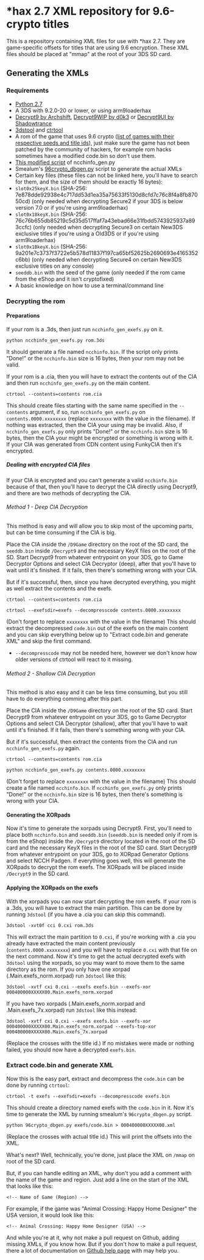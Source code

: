 # \*hax 2.7 XML repository for 9.6-crypto titles
This is a repository containing XML files for use with *hax 2.7. They are game-specific offsets for titles that are using 9.6 encryption. These XML files should be placed at "mmap" at the root of your 3DS SD card.

## Generating the XMLs

### Requirements

- [Python 2.7](https://www.python.org/downloads/release/python-2711/)
- A 3DS with 9.2.0-20 or lower, or using arm9loaderhax
- [Decrypt9 by Archshift](https://github.com/archshift/Decrypt9), [Decrypt9WIP by d0k3](https://github.com/d0k3/Decrypt9) or [Decrypt9UI by Shadowtrance](https://github.com/shadowtrance/Decrypt9)
- [3dstool](https://github.com/dnasdw/3dstool) and [ctrtool](https://github.com/profi200/Project_CTR)
- A rom of the game that uses 9.6 crypto ([list of games with their respective seeds and title ids](http://pastebin.com/zNM8zYwa)), just make sure the game has not been patched by the community of hackers, for example rom hacks sometimes have a modified code.bin so don't use them.
- [This modified script](https://gist.github.com/ihaveamac/304bb69e98fc4ce2d5c9) of ncchinfo_gen.py
- Smealum's [96crypto_dbgen.py](https://github.com/smealum/ninjhax2.x/blob/master/scripts/96crypto_dbgen.py) script to generate the actual XMLs
- Certain key files (these files can not be linked here, you'll have to search for them, and the size of them should be exactly 16 bytes):
 - `slot0x25keyX.bin` (SHA-256: 7e878dde92938e4c717dd53d1ea35a75633f5130d8cfd7c76c8f4a8fb87050cd) (only needed when decrypting Secure2 if your 3DS is below version 7.0 or if you're using arm9loaderhax)
 - `slot0x18keyX.bin` (SHA-256: 76c76b655db85219c5d35d517ffaf7a43ebad66e31fbdd5743925937a893ccfc) (only needed when decrypting Secure3 on certain New3DS exclusive titles if you're using a Old3DS or if you're using arm9loaderhax)
 - `slot0x1BkeyX.bin` (SHA-256: 9a201e7c3737f3722e5b578d11837f197ca65bf52625b2690693e4165352c6bb) (only needed when decrypting Secure4 on certain New3DS exclusive titles on any console)
- `seeddb.bin` with the seed of the game (only needed if the rom came from the eShop and it isn't cryptofixed)
- A basic knowledge on how to use a terminal/command line

### Decrypting the rom

#### Preparations

If your rom is a .3ds, then just run `ncchinfo_gen_exefs.py` on it.
```
python ncchinfo_gen_exefs.py rom.3ds
```
It should generate a file named `ncchinfo.bin`. If the script only prints "Done!" or the `ncchinfo.bin` size is 16 bytes, then your rom may not be valid.

If your rom is a .cia, then you will have to extract the contents out of the CIA and then run `ncchinfo_gen_exefs.py` on the main content.
```
ctrtool --contents=contents rom.cia
```
This should create files starting with the same name specified in the `--contents` argument, if so, run `ncchinfo_gen_exefs.py` on `contents.0000.xxxxxxxx` (replace `xxxxxxxx` with the value in the filename).
If nothing was extracted, then the CIA your using may be invalid.
Also, if `ncchinfo_gen_exefs.py` only prints "Done!" or the `ncchinfo.bin` size is 16 bytes, then the CIA your might be encrypted or something is wrong with it. If your CIA was generated from CDN content using FunkyCIA then it's encrypted.

##### Dealing with encrypted CIA files

If your CIA is encrypted and you can't generate a valid `ncchinfo.bin` because of that, then you'll have to decrypt the CIA directly using Decrypt9, and there are two methods of decrypting the CIA.

###### Method 1 - Deep CIA Decryption

This method is easy and will allow you to skip most of the upcoming parts, but can be time consuming if the CIA is big.

Place the CIA inside the `/D9Game` directory on the root of the SD card, the `seeddb.bin` inside `/Decrypt9` and the necessary KeyX files on the root of the SD.
Start Decrypt9 from whatever entrypoint on your 3DS, go to Game Decryptor Options and select CIA Decryptor (deep), after that you'll have to wait until it's finished.
If it fails, then there's something wrong with your CIA.

But if it's successful, then, since you have decrypted everything, you might as well extract the contents and the exefs.
```
ctrtool --contents=contents rom.cia

ctrtool --exefsdir=exefs --decompresscode contents.0000.xxxxxxxx
```
(Don't forget to replace `xxxxxxxx` with the value in the filename)
This should extract the decompressed `code.bin` out of the exefs on the main content and you can skip everything below up to "Extract code.bin and generate XML" and skip the first command.
* `--decompresscode` may not be needed here, however we don't know how older versions of ctrtool will react to it missing.

###### Method 2 - Shallow CIA Decryption

This method is also easy and it can be less time consuming, but you still have to do everything comming after this part.

Place the CIA inside the `/D9Game` directory on the root of the SD card.
Start Decrypt9 from whatever entrypoint on your 3DS, go to Game Decryptor Options and select CIA Decryptor (shallow), after that you'll have to wait until it's finished.
If it fails, then there's something wrong with your CIA.

But if it's successful, then extract the contents from the CIA and run `ncchinfo_gen_exefs.py` again.
```
ctrtool --contents=contents rom.cia

python ncchinfo_gen_exefs.py contents.0000.xxxxxxxx
```
(Don't forget to replace `xxxxxxxx` with the value in the filename)
This should create a file named `ncchinfo.bin`.
If `ncchinfo_gen_exefs.py` only prints "Done!" or the `ncchinfo.bin` size is 16 bytes, then there's something is wrong with your CIA.

#### Generating the XORpads

Now it's time to generate the xorpads using Decrypt9. First, you'll need to place both `ncchinfo.bin` and `seeddb.bin` (`seeddb.bin` is needed only if rom is from the eShop) inside the `/Decrypt9` directory located in the root of the SD card and the necessary KeyX files in the root of the SD card.
Start Decrypt9 from whatever entrypoint on your 3DS, go to XORpad Generator Options and select NCCH Padgen. If everything goes well, this will generate the XORpads to decrypt the rom exefs.
The XORpads will be placed inside `/Decrypt9` in the SD card.

#### Applying the XORpads on the exefs

With the xorpads you can now start decrypting the rom exefs. If your rom is a .3ds, you will have to extract the main partition. This can be done by running `3dstool` (if you have a .cia you can skip this command).
```
3dstool -xvt0f cci 0.cxi rom.3ds
```
This will extract the main partition to `0.cxi`, if you're working with a .cia you already have extracted the main content previously (`contents.0000.xxxxxxxx`) and you will have to replace `0.cxi` with that file on the next command. Now it's time to get the actual decrypted exefs with `3dstool` using the xorpads, so you may want to move them to the same directory as the rom.
If you only have one xorpad (.Main.exefs_norm.xorpad) run `3dstool` like this:
```
3dstool -xvtf cxi 0.cxi --exefs exefs.bin --exefs-xor 000400000XXXXX00.Main.exefs_norm.xorpad
```
If you have two xorpads (.Main.exefs_norm.xorpad and .Main.exefs_7x.xorpad) run `3dstool` like this instead:
```
3dstool -xvtf cxi 0.cxi --exefs exefs.bin --exefs-xor 000400000XXXXX00.Main.exefs_norm.xorpad --exefs-top-xor 000400000XXXXX00.Main.exefs_7x.xorpad
```
(Replace the crosses with the title id.)
If no mistakes were made or nothing failed, you should now have a decrypted `exefs.bin`.

### Extract code.bin and generate XML

Now this is the easy part, extract and decompress the `code.bin` can be done by running `ctrtool`:
```
ctrtool -t exefs --exefsdir=exefs --decompresscode exefs.bin
```
This should create a directory named exefs with the `code.bin` in it.
Now it's time to generate the XML by running smealum's `96crypto_dbgen.py` script.
```
python 96crypto_dbgen.py exefs/code.bin > 000400000XXXXX00.xml
```
(Replace the crosses with actual title id.)
This will print the offsets into the XML.

What's next? Well, technically, you're done, just place the XML on `/mmap` on root of the SD card.

But, if you can handle editing an XML, why don't you add a comment with the name of the game and region. Just add a line on the start of the XML that looks like this:
```
<!-- Name of Game (Region) -->
```
For example, if the game was "Animal Crossing: Happy Home Designer" the USA version, it would look like this:
```
<!-- Animal Crossing: Happy Home Designer (USA) -->
```

And while you're at it, why not make a pull request on Github, adding missing XMLs, if you know how. But if you don't how to make a pull request, there a lot of documentation on [Github help page](https://help.github.com/) with may help you.
